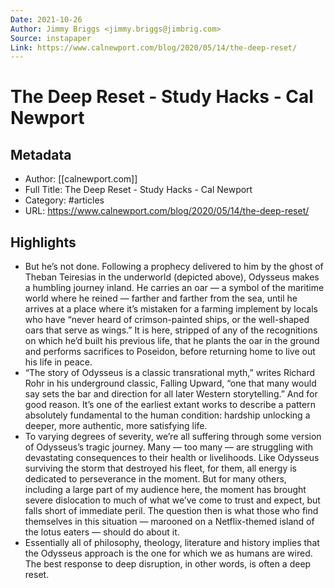 ```yaml
---
Date: 2021-10-26
Author: Jimmy Briggs <jimmy.briggs@jimbrig.com>
Source: instapaper
Link: https://www.calnewport.com/blog/2020/05/14/the-deep-reset/
---
```

# The Deep Reset - Study Hacks - Cal Newport

## Metadata
- Author: [[calnewport.com]]
- Full Title: The Deep Reset - Study Hacks - Cal Newport
- Category: #articles
- URL: https://www.calnewport.com/blog/2020/05/14/the-deep-reset/

## Highlights
- But he’s not done. Following a prophecy delivered to him by the ghost of Theban Teiresias in the underworld (depicted above), Odysseus makes a humbling journey inland. He carries an oar — a symbol of the maritime world where he reined — farther and farther from the sea, until he arrives at a place where it’s mistaken for a farming implement by locals who have “never heard of crimson-painted ships, or the well-shaped oars that serve as wings.”
  It is here, stripped of any of the recognitions on which he’d built his previous life, that he plants the oar in the ground and performs sacrifices to Poseidon, before returning home to live out his life in peace.
- “The story of Odysseus is a classic transrational myth,” writes Richard Rohr in his underground classic, Falling Upward, “one that many would say sets the bar and direction for all later Western storytelling.” And for good reason. It’s one of the earliest extant works to describe a pattern absolutely fundamental to the human condition: hardship unlocking a deeper, more authentic, more satisfying life.
- To varying degrees of severity, we’re all suffering through some version of Odysseus’s tragic journey. Many — too many — are struggling with devastating consequences to their health or livelihoods. Like Odysseus surviving the storm that destroyed his fleet, for them, all energy is dedicated to perseverance in the moment.
  But for many others, including a large part of my audience here, the moment has brought severe dislocation to much of what we’ve come to trust and expect, but falls short of immediate peril. The question then is what those who find themselves in this situation — marooned on a Netflix-themed island of the lotus eaters — should do about it.
- Essentially all of philosophy, theology, literature and history implies that the Odysseus approach is the one for which we as humans are wired. The best response to deep disruption, in other words, is often a deep reset.
